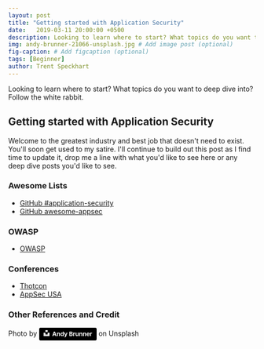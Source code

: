 ```yaml
---
layout: post
title: "Getting started with Application Security"
date:   2019-03-11 20:00:00 +0500
description: Looking to learn where to start? What topics do you want to deep dive into?  Follow the white rabbit. # Add post description (optional)
img: andy-brunner-21066-unsplash.jpg # Add image post (optional)
fig-caption: # Add figcaption (optional)
tags: [Beginner]
author: Trent Speckhart
---
```

Looking to learn where to start? What topics do you want to deep dive into?  Follow the white rabbit.

## Getting started with Application Security

Welcome to the greatest industry and best job that doesn't need to exist.  You'll soon get used to my satire.  I'll continue to build out this post as I find time to update it, drop me a line with what you'd like to see here or any deep dive posts you'd like to see.

### Awesome Lists

* [GitHub #application-security](https://github.com/topics/application-security)
* [GitHub awesome-appsec](https://github.com/search?q=awesome-appsec)

### OWASP

* [OWASP](https://www.owasp.org)

### Conferences

* [Thotcon](https://thotcon.org/)
* [AppSec USA](https://appsecusa.org/)


### Other References and Credit
Photo by <a style="background-color:black;color:white;text-decoration:none;padding:4px 6px;font-family:-apple-system, BlinkMacSystemFont, &quot;San Francisco&quot;, &quot;Helvetica Neue&quot;, Helvetica, Ubuntu, Roboto, Noto, &quot;Segoe UI&quot;, Arial, sans-serif;font-size:12px;font-weight:bold;line-height:1.2;display:inline-block;border-radius:3px" href="https://unsplash.com/@andy_brunner?utm_medium=referral&amp;utm_campaign=photographer-credit&amp;utm_content=creditBadge" target="_blank" rel="noopener noreferrer" title="Download free do whatever you want high-resolution photos from Andy Brunner"><span style="display:inline-block;padding:2px 3px"><svg xmlns="http://www.w3.org/2000/svg" style="height:12px;width:auto;position:relative;vertical-align:middle;top:-2px;fill:white" viewBox="0 0 32 32"><title>unsplash-logo</title><path d="M10 9V0h12v9H10zm12 5h10v18H0V14h10v9h12v-9z"></path></svg></span><span style="display:inline-block;padding:2px 3px">Andy Brunner</span></a> on Unsplash
